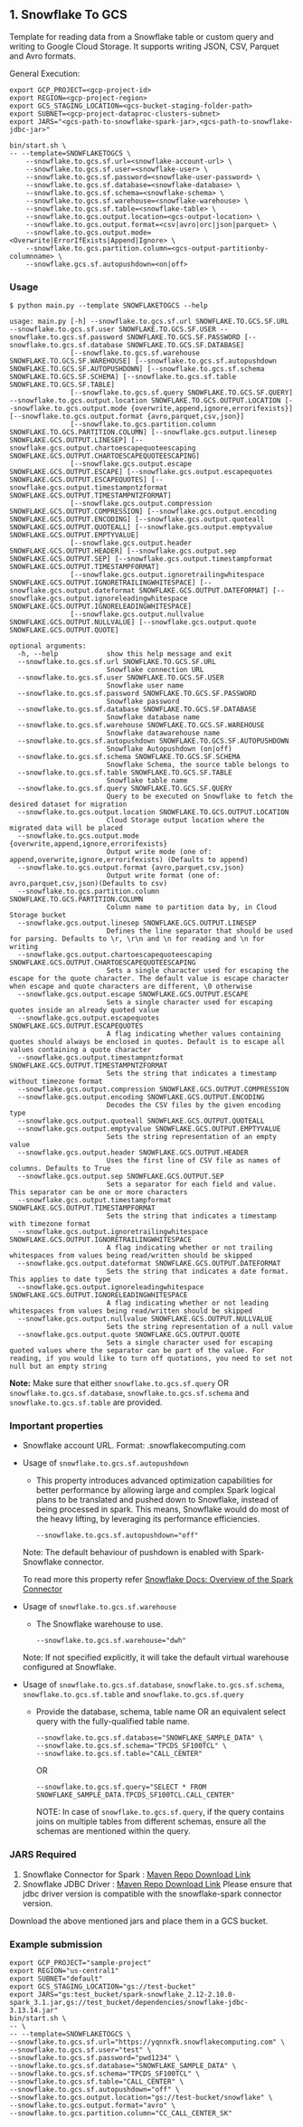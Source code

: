 ## 1. Snowflake To GCS

Template for reading data from a Snowflake table or custom query and writing to Google Cloud Storage. It supports writing JSON, CSV, Parquet and Avro formats.

General Execution:

```
export GCP_PROJECT=<gcp-project-id>
export REGION=<gcp-project-region>
export GCS_STAGING_LOCATION=<gcs-bucket-staging-folder-path>
export SUBNET=<gcp-project-dataproc-clusters-subnet>
export JARS="<gcs-path-to-snowflake-spark-jar>,<gcs-path-to-snowflake-jdbc-jar>"

bin/start.sh \
-- --template=SNOWFLAKETOGCS \
    --snowflake.to.gcs.sf.url=<snowflake-account-url> \
    --snowflake.to.gcs.sf.user=<snowflake-user> \
    --snowflake.to.gcs.sf.password=<snowflake-user-password> \
    --snowflake.to.gcs.sf.database=<snowflake-database> \
    --snowflake.to.gcs.sf.schema=<snowflake-schema> \
    --snowflake.to.gcs.sf.warehouse=<snowflake-warehouse> \
    --snowflake.to.gcs.sf.table=<snowflake-table> \
    --snowflake.to.gcs.output.location=<gcs-output-location> \
    --snowflake.to.gcs.output.format=<csv|avro|orc|json|parquet> \
    --snowflake.to.gcs.output.mode=<Overwrite|ErrorIfExists|Append|Ignore> \
    --snowflake.to.gcs.partition.column=<gcs-output-partitionby-columnname> \
    --snowflake.gcs.sf.autopushdown=<on|off>
```

### Usage

```
$ python main.py --template SNOWFLAKETOGCS --help

usage: main.py [-h] --snowflake.to.gcs.sf.url SNOWFLAKE.TO.GCS.SF.URL --snowflake.to.gcs.sf.user SNOWFLAKE.TO.GCS.SF.USER --snowflake.to.gcs.sf.password SNOWFLAKE.TO.GCS.SF.PASSWORD [--snowflake.to.gcs.sf.database SNOWFLAKE.TO.GCS.SF.DATABASE]
               [--snowflake.to.gcs.sf.warehouse SNOWFLAKE.TO.GCS.SF.WAREHOUSE] [--snowflake.to.gcs.sf.autopushdown SNOWFLAKE.TO.GCS.SF.AUTOPUSHDOWN] [--snowflake.to.gcs.sf.schema SNOWFLAKE.TO.GCS.SF.SCHEMA] [--snowflake.to.gcs.sf.table SNOWFLAKE.TO.GCS.SF.TABLE]
               [--snowflake.to.gcs.sf.query SNOWFLAKE.TO.GCS.SF.QUERY] --snowflake.to.gcs.output.location SNOWFLAKE.TO.GCS.OUTPUT.LOCATION [--snowflake.to.gcs.output.mode {overwrite,append,ignore,errorifexists}] [--snowflake.to.gcs.output.format {avro,parquet,csv,json}]
               [--snowflake.to.gcs.partition.column SNOWFLAKE.TO.GCS.PARTITION.COLUMN] [--snowflake.gcs.output.linesep SNOWFLAKE.GCS.OUTPUT.LINESEP] [--snowflake.gcs.output.chartoescapequoteescaping SNOWFLAKE.GCS.OUTPUT.CHARTOESCAPEQUOTEESCAPING]
               [--snowflake.gcs.output.escape SNOWFLAKE.GCS.OUTPUT.ESCAPE] [--snowflake.gcs.output.escapequotes SNOWFLAKE.GCS.OUTPUT.ESCAPEQUOTES] [--snowflake.gcs.output.timestampntzformat SNOWFLAKE.GCS.OUTPUT.TIMESTAMPNTZFORMAT]
               [--snowflake.gcs.output.compression SNOWFLAKE.GCS.OUTPUT.COMPRESSION] [--snowflake.gcs.output.encoding SNOWFLAKE.GCS.OUTPUT.ENCODING] [--snowflake.gcs.output.quoteall SNOWFLAKE.GCS.OUTPUT.QUOTEALL] [--snowflake.gcs.output.emptyvalue SNOWFLAKE.GCS.OUTPUT.EMPTYVALUE]
               [--snowflake.gcs.output.header SNOWFLAKE.GCS.OUTPUT.HEADER] [--snowflake.gcs.output.sep SNOWFLAKE.GCS.OUTPUT.SEP] [--snowflake.gcs.output.timestampformat SNOWFLAKE.GCS.OUTPUT.TIMESTAMPFORMAT]
               [--snowflake.gcs.output.ignoretrailingwhitespace SNOWFLAKE.GCS.OUTPUT.IGNORETRAILINGWHITESPACE] [--snowflake.gcs.output.dateformat SNOWFLAKE.GCS.OUTPUT.DATEFORMAT] [--snowflake.gcs.output.ignoreleadingwhitespace SNOWFLAKE.GCS.OUTPUT.IGNORELEADINGWHITESPACE]
               [--snowflake.gcs.output.nullvalue SNOWFLAKE.GCS.OUTPUT.NULLVALUE] [--snowflake.gcs.output.quote SNOWFLAKE.GCS.OUTPUT.QUOTE]

optional arguments:
  -h, --help            show this help message and exit
  --snowflake.to.gcs.sf.url SNOWFLAKE.TO.GCS.SF.URL
                        Snowflake connection URL
  --snowflake.to.gcs.sf.user SNOWFLAKE.TO.GCS.SF.USER
                        Snowflake user name
  --snowflake.to.gcs.sf.password SNOWFLAKE.TO.GCS.SF.PASSWORD
                        Snowflake password
  --snowflake.to.gcs.sf.database SNOWFLAKE.TO.GCS.SF.DATABASE
                        Snowflake database name
  --snowflake.to.gcs.sf.warehouse SNOWFLAKE.TO.GCS.SF.WAREHOUSE
                        Snowflake datawarehouse name
  --snowflake.to.gcs.sf.autopushdown SNOWFLAKE.TO.GCS.SF.AUTOPUSHDOWN
                        Snowflake Autopushdown (on|off)
  --snowflake.to.gcs.sf.schema SNOWFLAKE.TO.GCS.SF.SCHEMA
                        Snowflake Schema, the source table belongs to
  --snowflake.to.gcs.sf.table SNOWFLAKE.TO.GCS.SF.TABLE
                        Snowflake table name
  --snowflake.to.gcs.sf.query SNOWFLAKE.TO.GCS.SF.QUERY
                        Query to be executed on Snowflake to fetch the desired dataset for migration
  --snowflake.to.gcs.output.location SNOWFLAKE.TO.GCS.OUTPUT.LOCATION
                        Cloud Storage output location where the migrated data will be placed
  --snowflake.to.gcs.output.mode {overwrite,append,ignore,errorifexists}
                        Output write mode (one of: append,overwrite,ignore,errorifexists) (Defaults to append)
  --snowflake.to.gcs.output.format {avro,parquet,csv,json}
                        Output write format (one of: avro,parquet,csv,json)(Defaults to csv)
  --snowflake.to.gcs.partition.column SNOWFLAKE.TO.GCS.PARTITION.COLUMN
                        Column name to partition data by, in Cloud Storage bucket
  --snowflake.gcs.output.linesep SNOWFLAKE.GCS.OUTPUT.LINESEP
                        Defines the line separator that should be used for parsing. Defaults to \r, \r\n and \n for reading and \n for writing
  --snowflake.gcs.output.chartoescapequoteescaping SNOWFLAKE.GCS.OUTPUT.CHARTOESCAPEQUOTEESCAPING
                        Sets a single character used for escaping the escape for the quote character. The default value is escape character when escape and quote characters are different, \0 otherwise
  --snowflake.gcs.output.escape SNOWFLAKE.GCS.OUTPUT.ESCAPE
                        Sets a single character used for escaping quotes inside an already quoted value
  --snowflake.gcs.output.escapequotes SNOWFLAKE.GCS.OUTPUT.ESCAPEQUOTES
                        A flag indicating whether values containing quotes should always be enclosed in quotes. Default is to escape all values containing a quote character
  --snowflake.gcs.output.timestampntzformat SNOWFLAKE.GCS.OUTPUT.TIMESTAMPNTZFORMAT
                        Sets the string that indicates a timestamp without timezone format
  --snowflake.gcs.output.compression SNOWFLAKE.GCS.OUTPUT.COMPRESSION
  --snowflake.gcs.output.encoding SNOWFLAKE.GCS.OUTPUT.ENCODING
                        Decodes the CSV files by the given encoding type
  --snowflake.gcs.output.quoteall SNOWFLAKE.GCS.OUTPUT.QUOTEALL
  --snowflake.gcs.output.emptyvalue SNOWFLAKE.GCS.OUTPUT.EMPTYVALUE
                        Sets the string representation of an empty value
  --snowflake.gcs.output.header SNOWFLAKE.GCS.OUTPUT.HEADER
                        Uses the first line of CSV file as names of columns. Defaults to True
  --snowflake.gcs.output.sep SNOWFLAKE.GCS.OUTPUT.SEP
                        Sets a separator for each field and value. This separator can be one or more characters
  --snowflake.gcs.output.timestampformat SNOWFLAKE.GCS.OUTPUT.TIMESTAMPFORMAT
                        Sets the string that indicates a timestamp with timezone format
  --snowflake.gcs.output.ignoretrailingwhitespace SNOWFLAKE.GCS.OUTPUT.IGNORETRAILINGWHITESPACE
                        A flag indicating whether or not trailing whitespaces from values being read/written should be skipped
  --snowflake.gcs.output.dateformat SNOWFLAKE.GCS.OUTPUT.DATEFORMAT
                        Sets the string that indicates a date format. This applies to date type
  --snowflake.gcs.output.ignoreleadingwhitespace SNOWFLAKE.GCS.OUTPUT.IGNORELEADINGWHITESPACE
                        A flag indicating whether or not leading whitespaces from values being read/written should be skipped
  --snowflake.gcs.output.nullvalue SNOWFLAKE.GCS.OUTPUT.NULLVALUE
                        Sets the string representation of a null value
  --snowflake.gcs.output.quote SNOWFLAKE.GCS.OUTPUT.QUOTE
                        Sets a single character used for escaping quoted values where the separator can be part of the value. For reading, if you would like to turn off quotations, you need to set not null but an empty string
```
**Note:** Make sure that either `snowflake.to.gcs.sf.query` OR `snowflake.to.gcs.sf.database`, `snowflake.to.gcs.sf.schema` and `snowflake.to.gcs.sf.table` are provided.

### Important properties

* Snowflake account URL. Format: <account-identifier>.snowflakecomputing.com
* Usage of `snowflake.to.gcs.sf.autopushdown`
    * This property introduces advanced optimization capabilities for better performance by allowing large and complex Spark logical plans to be translated and pushed down to Snowflake, instead of being processed in spark. This means, Snowflake would do most of the heavy lifting, by leveraging its performance efficiencies.
        ```
        --snowflake.to.gcs.sf.autopushdown="off"
        ```
    Note: The default behaviour of pushdown is enabled with Spark-Snowflake connector.

    To read more this property refer [Snowflake Docs: Overview of the Spark Connector](https://docs.snowflake.com/en/user-guide/spark-connector-overview.html#query-pushdown)

* Usage of `snowflake.to.gcs.sf.warehouse`
    * The Snowflake warehouse to use.
        ```
        --snowflake.to.gcs.sf.warehouse="dwh"
        ```
    Note: If not specified explicitly, it will take the default virtual warehouse configured at Snowflake.


* Usage of `snowflake.to.gcs.sf.database`, `snowflake.to.gcs.sf.schema`, `snowflake.to.gcs.sf.table` and `snowflake.to.gcs.sf.query`
    * Provide the database, schema, table name OR an equivalent select query with the fully-qualified table name.
        ```
        --snowflake.to.gcs.sf.database="SNOWFLAKE_SAMPLE_DATA" \
        --snowflake.to.gcs.sf.schema="TPCDS_SF100TCL" \
        --snowflake.to.gcs.sf.table="CALL_CENTER"
        ```
      OR
        ```
        --snowflake.to.gcs.sf.query="SELECT * FROM SNOWFLAKE_SAMPLE_DATA.TPCDS_SF100TCL.CALL_CENTER"
        ```
        NOTE: In case of `snowflake.to.gcs.sf.query`, if the query contains joins on multiple tables from different schemas, ensure all the schemas are mentioned within the query.

### JARS Required

1. Snowflake Connector for Spark : [Maven Repo Download Link](https://mvnrepository.com/artifact/net.snowflake/spark-snowflake)
2. Snowflake JDBC Driver : [Maven Repo Download Link](https://mvnrepository.com/artifact/net.snowflake/snowflake-jdbc) Please ensure that jdbc driver version is compatible with the snowflake-spark connector version.

Download the above mentioned jars and place them in a GCS bucket.

### Example submission
```
export GCP_PROJECT="sample-project"
export REGION="us-central1"
export SUBNET="default"
export GCS_STAGING_LOCATION="gs://test-bucket"
export JARS="gs:test_bucket/spark-snowflake_2.12-2.10.0-spark_3.1.jar,gs://test_bucket/dependencies/snowflake-jdbc-3.13.14.jar"
bin/start.sh \
-- \
-- --template=SNOWFLAKETOGCS \
--snowflake.to.gcs.sf.url="https://yqnnxfk.snowflakecomputing.com" \
--snowflake.to.gcs.sf.user="test" \
--snowflake.to.gcs.sf.password="pwd1234" \
--snowflake.to.gcs.sf.database="SNOWFLAKE_SAMPLE_DATA" \
--snowflake.to.gcs.sf.schema="TPCDS_SF100TCL" \
--snowflake.to.gcs.sf.table="CALL_CENTER" \
--snowflake.to.gcs.sf.autopushdown="off" \
--snowflake.to.gcs.output.location="gs://test-bucket/snowflake" \
--snowflake.to.gcs.output.format="avro" \
--snowflake.to.gcs.partition.column="CC_CALL_CENTER_SK"
```